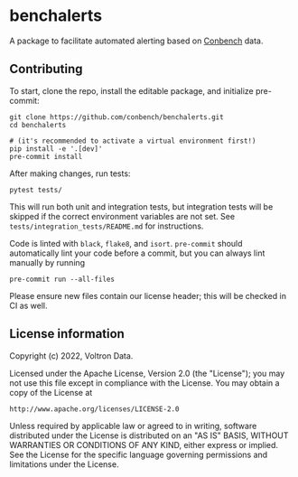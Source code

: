 # benchalerts

A package to facilitate automated alerting based on
[Conbench](https://github.com/conbench/conbench) data.

## Contributing

To start, clone the repo, install the editable package, and initialize pre-commit:

    git clone https://github.com/conbench/benchalerts.git
    cd benchalerts

    # (it's recommended to activate a virtual environment first!)
    pip install -e '.[dev]'
    pre-commit install

After making changes, run tests:

    pytest tests/

This will run both unit and integration tests, but integration tests will be skipped if
the correct environment variables are not set. See `tests/integration_tests/README.md`
for instructions.

Code is linted with `black`, `flake8`, and `isort`. `pre-commit` should automatically
lint your code before a commit, but you can always lint manually by running

    pre-commit run --all-files

Please ensure new files contain our license header; this will be checked in CI as well.

## License information

Copyright (c) 2022, Voltron Data.

Licensed under the Apache License, Version 2.0 (the "License");
you may not use this file except in compliance with the License.
You may obtain a copy of the License at

    http://www.apache.org/licenses/LICENSE-2.0

Unless required by applicable law or agreed to in writing, software
distributed under the License is distributed on an "AS IS" BASIS,
WITHOUT WARRANTIES OR CONDITIONS OF ANY KIND, either express or implied.
See the License for the specific language governing permissions and
limitations under the License.
